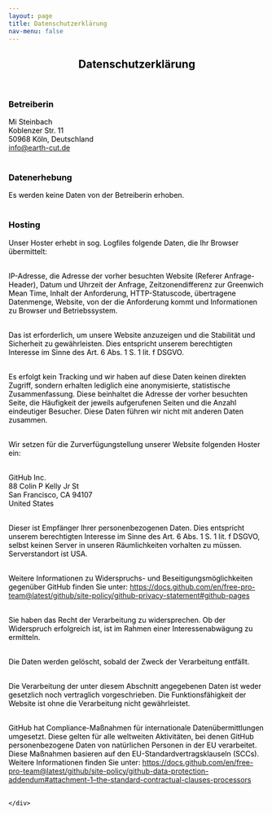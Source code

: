 ```yaml
---
layout: page
title: Datenschutzerklärung
nav-menu: false
---
```



<div id="main" class="alt">

<!-- One -->
<section id="two" style="color:#000000">
	<div class="inner">
		<header class="major">
			<h1>Datenschutzerklärung</h1>
		</header>

<h3>Betreiberin</h3>

Mi Steinbach<br>
Koblenzer Str. 11<br>
50968 Köln, Deutschland<br>
info@earth-cut.de<br><br>

<h3>Datenerhebung</h3>

Es werden keine Daten von der Betreiberin erhoben.<br><br>

<h3>Hosting</h3>
Unser Hoster erhebt in sog. Logfiles folgende Daten, die Ihr Browser übermittelt: <br><br>

IP-Adresse, die Adresse der vorher besuchten Website (Referer Anfrage-Header), Datum und Uhrzeit der Anfrage, Zeitzonendifferenz zur Greenwich Mean Time, Inhalt der Anforderung, HTTP-Statuscode, übertragene Datenmenge, Website, von der die Anforderung kommt und Informationen zu Browser und Betriebssystem.<br><br>

Das ist erforderlich, um unsere Website anzuzeigen und die Stabilität und Sicherheit zu gewährleisten. Dies entspricht unserem berechtigten Interesse im Sinne des Art. 6 Abs. 1 S. 1 lit. f DSGVO.<br><br>

Es erfolgt kein Tracking und wir haben auf diese Daten keinen direkten Zugriff, sondern erhalten lediglich eine anonymisierte, statistische Zusammenfassung. Diese beinhaltet die Adresse der vorher besuchten Seite, die Häufigkeit der jeweils aufgerufenen Seiten und die Anzahl eindeutiger Besucher. Diese Daten führen wir nicht mit anderen Daten zusammen.<br><br>

Wir setzen für die Zurverfügungstellung unserer Website folgenden Hoster ein:<br><br>

GitHub Inc.<br>
88 Colin P Kelly Jr St<br>
San Francisco, CA 94107<br>
United States<br><br>

Dieser ist Empfänger Ihrer personenbezogenen Daten. Dies entspricht unserem berechtigten Interesse im Sinne des Art. 6 Abs. 1 S. 1 lit. f DSGVO, selbst keinen Server in unseren Räumlichkeiten vorhalten zu müssen. Serverstandort ist USA.<br><br>

Weitere Informationen zu Widerspruchs- und Beseitigungsmöglichkeiten gegenüber GitHub finden Sie unter: <a href="https://docs.github.com/en/free-pro-team@latest/github/site-policy/github-privacy-statement#github-pages">https://docs.github.com/en/free-pro-team@latest/github/site-policy/github-privacy-statement#github-pages</a><br><br>

Sie haben das Recht der Verarbeitung zu widersprechen. Ob der Widerspruch erfolgreich ist, ist im Rahmen einer Interessenabwägung zu ermitteln.<br><br>

Die Daten werden gelöscht, sobald der Zweck der Verarbeitung entfällt.<br><br>

Die Verarbeitung der unter diesem Abschnitt angegebenen Daten ist weder gesetzlich noch vertraglich vorgeschrieben. Die Funktionsfähigkeit der Website ist ohne die Verarbeitung nicht gewährleistet.<br><br>

GitHub hat Compliance-Maßnahmen für internationale Datenübermittlungen umgesetzt. Diese gelten für alle weltweiten Aktivitäten, bei denen GitHub personenbezogene Daten von natürlichen Personen in der EU verarbeitet. Diese Maßnahmen basieren auf den EU-Standardvertragsklauseln (SCCs). Weitere Informationen finden Sie unter: <a href="https://docs.github.com/en/free-pro-team@latest/github/site-policy/github-data-protection-addendum#attachment-1–the-standard-contractual-clauses-processors">https://docs.github.com/en/free-pro-team@latest/github/site-policy/github-data-protection-addendum#attachment-1–the-standard-contractual-clauses-processors</a><br><br>

    </div>
</section>

</div>
